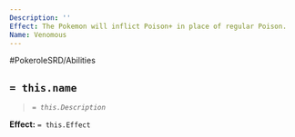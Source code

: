 ```yaml
---
Description: ''
Effect: The Pokemon will inflict Poison+ in place of regular Poison.
Name: Venomous
---
```


#PokeroleSRD/Abilities

## `= this.name`

> *`= this.Description`*

**Effect:** `= this.Effect`
